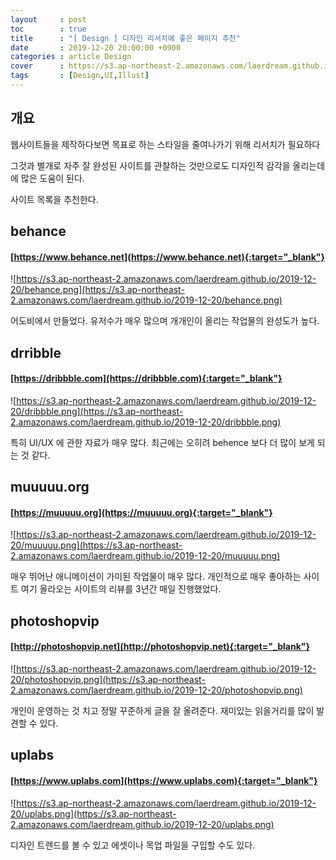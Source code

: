 ```yaml
---
layout     : post
toc        : true
title      : "[ Design ] 디자인 리서치에 좋은 페이지 추천"
date       : 2019-12-20 20:00:00 +0900
categories : article Design
cover      : https://s3.ap-northeast-2.amazonaws.com/laerdream.github.io/cover/design.jpg
tags       : [Design,UI,Illust]
---
```



## 개요

웹사이트들을 제작하다보면 목표로 하는 스타일을 줄여나가기 위해 리서치가 필요하다

그것과 별개로 자주 잘 완성된 사이트를 관찰하는 것만으로도 디자인적 감각을 올리는데에 많은 도움이 된다.

사이트 목록을 추천한다.

## behance

#### [https://www.behance.net](https://www.behance.net){:target="_blank"}

![https://s3.ap-northeast-2.amazonaws.com/laerdream.github.io/2019-12-20/behance.png](https://s3.ap-northeast-2.amazonaws.com/laerdream.github.io/2019-12-20/behance.png)

어도비에서 만들었다. 유저수가 매우 많으며 개개인이 올리는 작업물의 완성도가 높다.


## drribble

#### [https://dribbble.com](https://dribbble.com){:target="_blank"}

![https://s3.ap-northeast-2.amazonaws.com/laerdream.github.io/2019-12-20/dribbble.png](https://s3.ap-northeast-2.amazonaws.com/laerdream.github.io/2019-12-20/dribbble.png)

특히 UI/UX 에 관한 자료가 매우 많다. 최근에는 오히려 behence 보다 더 많이 보게 되는 것 같다.


## muuuuu.org

#### [https://muuuuu.org](https://muuuuu.org){:target="_blank"}

![https://s3.ap-northeast-2.amazonaws.com/laerdream.github.io/2019-12-20/muuuuu.png](https://s3.ap-northeast-2.amazonaws.com/laerdream.github.io/2019-12-20/muuuuu.png)

매우 뛰어난 애니메이션이 가미된 작업물이 매우 많다. 개인적으로 매우 좋아하는 사이트 여기 올라오는 사이트의 리뷰를 3년간 매일 진행했었다.


## photoshopvip

#### [http://photoshopvip.net](http://photoshopvip.net){:target="_blank"}

![https://s3.ap-northeast-2.amazonaws.com/laerdream.github.io/2019-12-20/photoshopvip.png](https://s3.ap-northeast-2.amazonaws.com/laerdream.github.io/2019-12-20/photoshopvip.png)

개인이 운영하는 것 치고 정말 꾸준하게 글을 잘 올려준다. 재미있는 읽을거리를 많이 발견할 수 있다.


## uplabs

#### [https://www.uplabs.com](https://www.uplabs.com){:target="_blank"}

![https://s3.ap-northeast-2.amazonaws.com/laerdream.github.io/2019-12-20/uplabs.png](https://s3.ap-northeast-2.amazonaws.com/laerdream.github.io/2019-12-20/uplabs.png)

디자인 트렌드를 볼 수 있고 에셋이나 목업 파일을 구입할 수도 있다.
